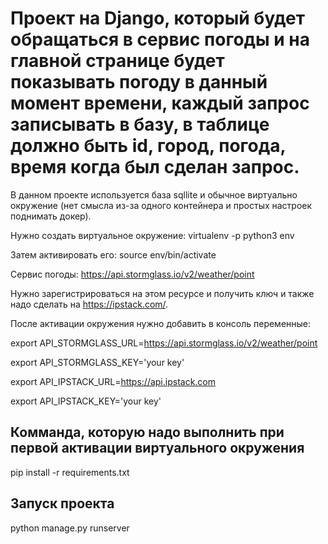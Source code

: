 # Проект на Django, который будет обращаться в сервис погоды и на главной странице будет показывать погоду в данный момент времени, каждый запрос записывать в базу, в таблице должно быть id, город, погода, время когда был сделан запрос.

В данном проекте используется база sqllite и обычное виртуально окружение (нет смысла из-за одного контейнера и простых настроек поднимать докер).

Нужно создать виртуальное окружение: virtualenv -p python3 env

Затем активировать его: source env/bin/activate

Сервис погоды: https://api.stormglass.io/v2/weather/point

Нужно зарегистрироваться на этом ресурсе и получить ключ и также надо сделать на https://ipstack.com/.

После активации окружения нужно добавить в консоль переменные:

export API_STORMGLASS_URL=https://api.stormglass.io/v2/weather/point

export API_STORMGLASS_KEY='your key'

export API_IPSTACK_URL=https://api.ipstack.com

export API_IPSTACK_KEY='your key'

## Комманда, которую надо выполнить при первой активации виртуального окружения

pip install -r requirements.txt

## Запуск проекта

python manage.py runserver
